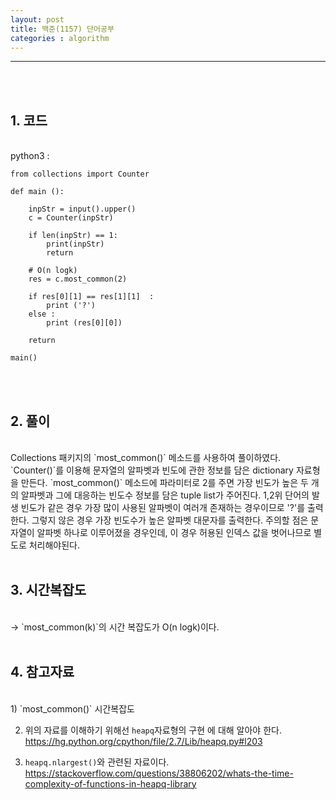 ```yaml
---
layout: post
title: 백준(1157) 단어공부
categories : algorithm
---
```

---
<br><br>

## 1. 코드
<br>
python3 : 

```
from collections import Counter

def main ():

    inpStr = input().upper()    
    c = Counter(inpStr)
    
    if len(inpStr) == 1:
        print(inpStr)
        return 
    
    # O(n logk)
    res = c.most_common(2)
    
    if res[0][1] == res[1][1]  : 
        print ('?')
    else : 
        print (res[0][0])
    
    return

main()
```
<br><br>

## 2. 풀이
<br>
Collections 패키지의 `most_common()` 메소드를 사용하여 풀이하였다. `Counter()`를 이용해 문자열의 알파벳과 빈도에 관한 정보를 담은 dictionary 자료형을 만든다. `most_common()` 메소드에 파라미터로 2를 주면 가장 빈도가 높은 두 개의 알파벳과 그에 대응하는 빈도수 정보를 담은 tuple list가 주어진다. 1,2위 단어의 발생 빈도가 같은 경우 가장 많이 사용된 알파벳이 여러개 존재하는 경우이므로 '?'를 출력한다. 그렇지 않은 경우 가장 빈도수가 높은 알파벳 대문자를 출력한다. 주의할 점은 문자열이 알파벳 하나로 이루어졌을 경우인데, 이 경우 허용된 인덱스 값을 벗어나므로 별도로 처리해야된다. 
<br><br>

## 3. 시간복잡도 
<br> 
-> `most_common(k)`의 시간 복잡도가 O(n logk)이다.
<br><br>

## 4. 참고자료
<br>
1) `most_common()` 시간복잡도 
<https://stackoverflow.com/questions/29240807/python-collections-counter-most-common-complexity>  

2) 위의 자료를 이해하기 위해선 `heapq`자료형의 구현 에 대해 알아야 한다.
<https://hg.python.org/cpython/file/2.7/Lib/heapq.py#l203>

3) `heapq.nlargest()`와 관련된 자료이다.
<https://stackoverflow.com/questions/38806202/whats-the-time-complexity-of-functions-in-heapq-library>
<br><br>

